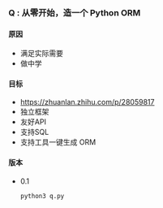 ### Q : 从零开始，造一个 Python ORM

#### 原因
+ 满足实际需要
+ 做中学

#### 目标
+ https://zhuanlan.zhihu.com/p/28059817
+ 独立框架
+ 友好API
+ 支持SQL
+ 支持工具一键生成 ORM

#### 版本
+ 0.1

  ```
  python3 q.py
  ```
